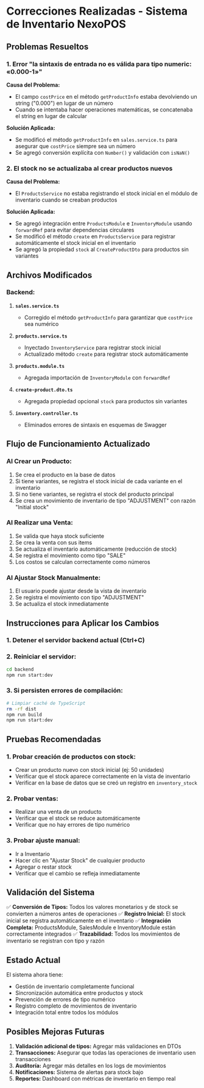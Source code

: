 # Correcciones Realizadas - Sistema de Inventario NexoPOS

## Problemas Resueltos

### 1. Error "la sintaxis de entrada no es válida para tipo numeric: «0.000-1»"

**Causa del Problema:**
- El campo `costPrice` en el método `getProductInfo` estaba devolviendo un string ("0.000") en lugar de un número
- Cuando se intentaba hacer operaciones matemáticas, se concatenaba el string en lugar de calcular

**Solución Aplicada:**
- Se modificó el método `getProductInfo` en `sales.service.ts` para asegurar que `costPrice` siempre sea un número
- Se agregó conversión explícita con `Number()` y validación con `isNaN()`

### 2. El stock no se actualizaba al crear productos nuevos

**Causa del Problema:**
- El `ProductsService` no estaba registrando el stock inicial en el módulo de inventario cuando se creaban productos

**Solución Aplicada:**
- Se agregó integración entre `ProductsModule` e `InventoryModule` usando `forwardRef` para evitar dependencias circulares
- Se modificó el método `create` en `ProductsService` para registrar automáticamente el stock inicial en el inventario
- Se agregó la propiedad `stock` al `CreateProductDto` para productos sin variantes

## Archivos Modificados

### Backend:

1. **`sales.service.ts`**
   - Corregido el método `getProductInfo` para garantizar que `costPrice` sea numérico

2. **`products.service.ts`**
   - Inyectado `InventoryService` para registrar stock inicial
   - Actualizado método `create` para registrar stock automáticamente

3. **`products.module.ts`**
   - Agregada importación de `InventoryModule` con `forwardRef`

4. **`create-product.dto.ts`**
   - Agregada propiedad opcional `stock` para productos sin variantes

5. **`inventory.controller.ts`**
   - Eliminados errores de sintaxis en esquemas de Swagger

## Flujo de Funcionamiento Actualizado

### Al Crear un Producto:
1. Se crea el producto en la base de datos
2. Si tiene variantes, se registra el stock inicial de cada variante en el inventario
3. Si no tiene variantes, se registra el stock del producto principal
4. Se crea un movimiento de inventario de tipo "ADJUSTMENT" con razón "Initial stock"

### Al Realizar una Venta:
1. Se valida que haya stock suficiente
2. Se crea la venta con sus items
3. Se actualiza el inventario automáticamente (reducción de stock)
4. Se registra el movimiento como tipo "SALE"
5. Los costos se calculan correctamente como números

### Al Ajustar Stock Manualmente:
1. El usuario puede ajustar desde la vista de inventario
2. Se registra el movimiento con tipo "ADJUSTMENT"
3. Se actualiza el stock inmediatamente

## Instrucciones para Aplicar los Cambios

### 1. Detener el servidor backend actual (Ctrl+C)

### 2. Reiniciar el servidor:
```bash
cd backend
npm run start:dev
```

### 3. Si persisten errores de compilación:
```bash
# Limpiar caché de TypeScript
rm -rf dist
npm run build
npm run start:dev
```

## Pruebas Recomendadas

### 1. Probar creación de productos con stock:
- Crear un producto nuevo con stock inicial (ej: 50 unidades)
- Verificar que el stock aparece correctamente en la vista de inventario
- Verificar en la base de datos que se creó un registro en `inventory_stock`

### 2. Probar ventas:
- Realizar una venta de un producto
- Verificar que el stock se reduce automáticamente
- Verificar que no hay errores de tipo numérico

### 3. Probar ajuste manual:
- Ir a Inventario
- Hacer clic en "Ajustar Stock" de cualquier producto
- Agregar o restar stock
- Verificar que el cambio se refleja inmediatamente

## Validación del Sistema

✅ **Conversión de Tipos:** Todos los valores monetarios y de stock se convierten a números antes de operaciones
✅ **Registro Inicial:** El stock inicial se registra automáticamente en el inventario
✅ **Integración Completa:** ProductsModule, SalesModule e InventoryModule están correctamente integrados
✅ **Trazabilidad:** Todos los movimientos de inventario se registran con tipo y razón

## Estado Actual

El sistema ahora tiene:
- Gestión de inventario completamente funcional
- Sincronización automática entre productos y stock
- Prevención de errores de tipo numérico
- Registro completo de movimientos de inventario
- Integración total entre todos los módulos

## Posibles Mejoras Futuras

1. **Validación adicional de tipos:** Agregar más validaciones en DTOs
2. **Transacciones:** Asegurar que todas las operaciones de inventario usen transacciones
3. **Auditoría:** Agregar más detalles en los logs de movimientos
4. **Notificaciones:** Sistema de alertas para stock bajo
5. **Reportes:** Dashboard con métricas de inventario en tiempo real
